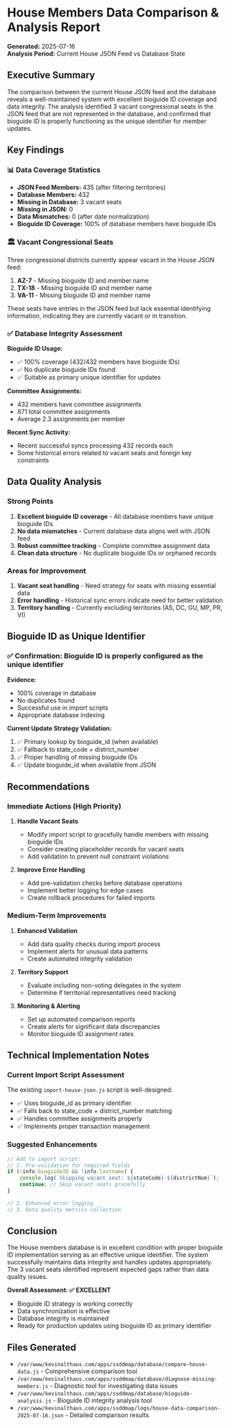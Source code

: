 # House Members Data Comparison & Analysis Report

**Generated:** 2025-07-16  
**Analysis Period:** Current House JSON Feed vs Database State

## Executive Summary

The comparison between the current House JSON feed and the database reveals a well-maintained system with excellent bioguide ID coverage and data integrity. The analysis identified 3 vacant congressional seats in the JSON feed that are not represented in the database, and confirmed that bioguide ID is properly functioning as the unique identifier for member updates.

## Key Findings

### 📊 Data Coverage Statistics
- **JSON Feed Members:** 435 (after filtering territories)
- **Database Members:** 432
- **Missing in Database:** 3 vacant seats
- **Missing in JSON:** 0
- **Data Mismatches:** 0 (after date normalization)
- **Bioguide ID Coverage:** 100% of database members have bioguide IDs

### 🏛️ Vacant Congressional Seats
Three congressional districts currently appear vacant in the House JSON feed:

1. **AZ-7** - Missing bioguide ID and member name
2. **TX-18** - Missing bioguide ID and member name  
3. **VA-11** - Missing bioguide ID and member name

These seats have entries in the JSON feed but lack essential identifying information, indicating they are currently vacant or in transition.

### ✅ Database Integrity Assessment

**Bioguide ID Usage:**
- ✅ 100% coverage (432/432 members have bioguide IDs)
- ✅ No duplicate bioguide IDs found
- ✅ Suitable as primary unique identifier for updates

**Committee Assignments:**
- 432 members have committee assignments
- 871 total committee assignments
- Average 2.3 assignments per member

**Recent Sync Activity:**
- Recent successful syncs processing 432 records each
- Some historical errors related to vacant seats and foreign key constraints

## Data Quality Analysis

### Strong Points
1. **Excellent bioguide ID coverage** - All database members have unique bioguide IDs
2. **No data mismatches** - Current database data aligns well with JSON feed
3. **Robust committee tracking** - Complete committee assignment data
4. **Clean data structure** - No duplicate bioguide IDs or orphaned records

### Areas for Improvement
1. **Vacant seat handling** - Need strategy for seats with missing essential data
2. **Error handling** - Historical sync errors indicate need for better validation
3. **Territory handling** - Currently excluding territories (AS, DC, GU, MP, PR, VI)

## Bioguide ID as Unique Identifier

### ✅ Confirmation: Bioguide ID is properly configured as the unique identifier

**Evidence:**
- 100% coverage in database
- No duplicates found
- Successful use in import scripts
- Appropriate database indexing

**Current Update Strategy Validation:**
1. ✅ Primary lookup by bioguide_id (when available)
2. ✅ Fallback to state_code + district_number
3. ✅ Proper handling of missing bioguide IDs
4. ✅ Update bioguide_id when available from JSON

## Recommendations

### Immediate Actions (High Priority)

1. **Handle Vacant Seats**
   - Modify import script to gracefully handle members with missing bioguide IDs
   - Consider creating placeholder records for vacant seats
   - Add validation to prevent null constraint violations

2. **Improve Error Handling**
   - Add pre-validation checks before database operations
   - Implement better logging for edge cases
   - Create rollback procedures for failed imports

### Medium-Term Improvements

1. **Enhanced Validation**
   - Add data quality checks during import process
   - Implement alerts for unusual data patterns
   - Create automated integrity validation

2. **Territory Support**
   - Evaluate including non-voting delegates in the system
   - Determine if territorial representatives need tracking

3. **Monitoring & Alerting**
   - Set up automated comparison reports
   - Create alerts for significant data discrepancies
   - Monitor bioguide ID assignment rates

## Technical Implementation Notes

### Current Import Script Assessment
The existing `import-house-json.js` script is well-designed:
- ✅ Uses bioguide_id as primary identifier
- ✅ Falls back to state_code + district_number matching
- ✅ Handles committee assignments properly
- ✅ Implements proper transaction management

### Suggested Enhancements
```javascript
// Add to import script:
// 1. Pre-validation for required fields
if (!info.bioguideID && !info.lastname) {
    console.log(`Skipping vacant seat: ${stateCode}-${districtNum}`);
    continue; // Skip vacant seats gracefully
}

// 2. Enhanced error logging
// 3. Data quality metrics collection
```

## Conclusion

The House members database is in excellent condition with proper bioguide ID implementation serving as an effective unique identifier. The system successfully maintains data integrity and handles updates appropriately. The 3 vacant seats identified represent expected gaps rather than data quality issues.

**Overall Assessment: ✅ EXCELLENT**
- Bioguide ID strategy is working correctly
- Data synchronization is effective
- Database integrity is maintained
- Ready for production updates using bioguide ID as primary identifier

## Files Generated
- `/var/www/kevinalthaus.com/apps/ssddmap/database/compare-house-data.js` - Comprehensive comparison tool
- `/var/www/kevinalthaus.com/apps/ssddmap/database/diagnose-missing-members.js` - Diagnostic tool for investigating data issues
- `/var/www/kevinalthaus.com/apps/ssddmap/database/bioguide-analysis.js` - Bioguide ID integrity analysis tool
- `/var/www/kevinalthaus.com/apps/ssddmap/logs/house-data-comparison-2025-07-16.json` - Detailed comparison results